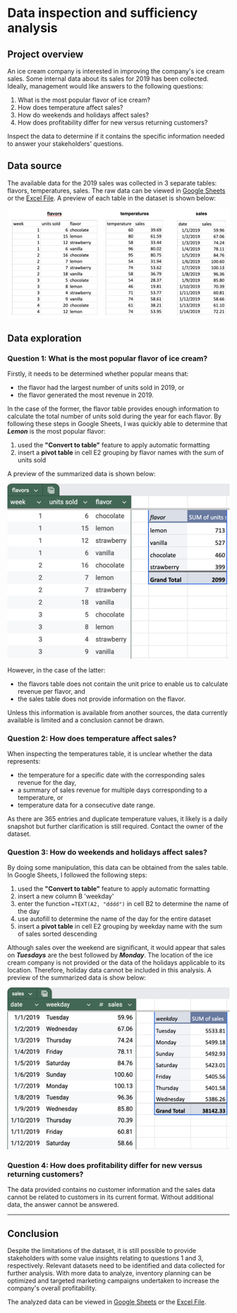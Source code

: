 # Data inspection and sufficiency analysis

## Project overview

An ice cream company is interested in improving the company's ice cream sales. Some internal data about its sales for 2019 has been collected. Ideally, management would like answers to the following questions:

1. What is the most popular flavor of ice cream?
2. How does temperature affect sales?
3. How do weekends and holidays affect sales?
4. How does profitability differ for new versus returning customers?

Inspect the data to determine if it contains the specific information needed to answer your stakeholders’ questions.

## Data source

The available data for the 2019 sales was collected in 3 separate tables: flavors, temperatures, sales. The raw data can be viewed in [Google Sheets](https://docs.google.com/spreadsheets/d/1gmy-RnbZRRjRIrZUYZRI2XH4TY2yGFVuaTL09lsItEk/edit?usp=sharing) or the [Excel File](/activities/spreadsheets/c03m03-ice-cream-sales-data.xlsx). A preview of each table in the dataset is shown below:

![Ice Cream Sales Data](/activities/spreadsheets/c03m03-ice-cream-sales-data.png 'Ice Cream Sales Data')

## Data exploration

### Question 1: What is the most popular flavor of ice cream?

Firstly, it needs to be determined whether popular means that:

- the flavor had the largest number of units sold in 2019, or
- the flavor generated the most revenue in 2019.

In the case of the former, the flavor table provides enough information to calculate the total number of units sold during the year for each flavor. By following these steps in Google Sheets, I was quickly able to determine that ***Lemon*** is the most popular flavor:

1. used the **"Convert to table"** feature to apply automatic formatting
2. insert a **pivot table** in cell E2 grouping by flavor names with the sum of units sold

A preview of the summarized data is shown below:

![Question 1 Data](/activities/spreadsheets/c03m03-ice-cream-sales-analysis-q1.png 'Question 1 Data')

However, in the case of the latter:

- the flavors table does not contain the unit price to enable us to calculate revenue per flavor, and
- the sales table does not provide information on the flavor.

Unless this information is available from another sources, the data currently available is limited and a conclusion cannot be drawn.

### Question 2: How does temperature affect sales?

When inspecting the temperatures table, it is unclear whether the data represents:

- the temperature for a specific date with the corresponding sales revenue for the day,
- a summary of sales revenue for multiple days corresponding to a temperature, or
- temperature data for a consecutive date range.

As there are 365 entries and duplicate temperature values, it likely is a daily snapshot but further clarification is still required. Contact the owner of the dataset.

### Question 3: How do weekends and holidays affect sales?

By doing some manipulation, this data can be obtained from the sales table. In Google Sheets, I followed the following steps:

1. used the **"Convert to table"** feature to apply automatic formatting
2. insert a new column B 'weekday'
3. enter the function `=TEXT(A2, "dddd")` in cell B2 to determine the name of the day
4. use autofill to determine the name of the day for the entire dataset
5. insert a **pivot table** in cell E2 grouping by weekday name with the sum of sales sorted descending

Although sales over the weekend are significant, it would appear that sales on ***Tuesdays*** are the best followed by ***Monday***. The location of the ice cream company is not provided or the data of the holidays applicable to its location. Therefore, holiday data cannot be included in this analysis. A preview of the summarized data is show below:

![Question 3 Data](/activities/spreadsheets/c03m03-ice-cream-sales-analysis-q3.png 'Questions 3 Data')

### Question 4: How does profitability differ for new versus returning customers?

The data provided contains no customer information and the sales data cannot be related to customers in its current format. Without additional data, the answer cannot be answered.

---

## Conclusion

Despite the limitations of the dataset, it is still possible to provide stakeholders with some value insights relating to questions 1 and 3, respectively. Relevant datasets need to be identified and data collected for further analysis. With more data to analyze, inventory planning can be optimized and targeted marketing campaigns undertaken to increase the company's overall profitability.

The analyzed data can be viewed in [Google Sheets](https://docs.google.com/spreadsheets/d/1gmy-RnbZRRjRIrZUYZRI2XH4TY2yGFVuaTL09lsItEk/edit?usp=sharing) or the [Excel File](/activities/spreadsheets/c03m03-ice-cream-sales-analysis.xlsx).
